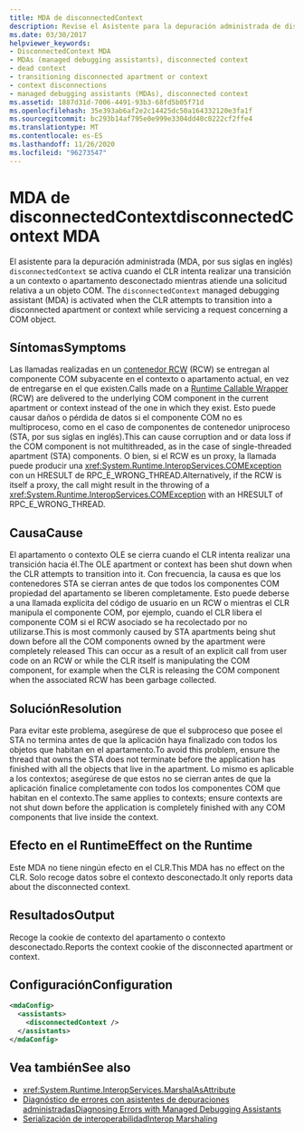 ```yaml
---
title: MDA de disconnectedContext
description: Revise el Asistente para la depuración administrada de disconnectedContext en .NET, que se invoca cuando el CLR intenta realizar una transición a un apartamento o contexto desconectado.
ms.date: 03/30/2017
helpviewer_keywords:
- DisconnectedContext MDA
- MDAs (managed debugging assistants), disconnected context
- dead context
- transitioning disconnected apartment or context
- context disconnections
- managed debugging assistants (MDAs), disconnected context
ms.assetid: 1887d31d-7006-4491-93b3-68fd5b05f71d
ms.openlocfilehash: 35e393ab6af2e2c14425dc50a164332120e3fa1f
ms.sourcegitcommit: bc293b14af795e0e999e3304dd40c0222cf2ffe4
ms.translationtype: MT
ms.contentlocale: es-ES
ms.lasthandoff: 11/26/2020
ms.locfileid: "96273547"
---
```

# <a name="disconnectedcontext-mda"></a><span data-ttu-id="ac107-103">MDA de disconnectedContext</span><span class="sxs-lookup"><span data-stu-id="ac107-103">disconnectedContext MDA</span></span>

<span data-ttu-id="ac107-104">El asistente para la depuración administrada (MDA, por sus siglas en inglés) `disconnectedContext` se activa cuando el CLR intenta realizar una transición a un contexto o apartamento desconectado mientras atiende una solicitud relativa a un objeto COM. </span><span class="sxs-lookup"><span data-stu-id="ac107-104">The `disconnectedContext` managed debugging assistant (MDA) is activated when the CLR attempts to transition into a disconnected apartment or context while servicing a request concerning a COM object.</span></span>  
  
## <a name="symptoms"></a><span data-ttu-id="ac107-105">Síntomas</span><span class="sxs-lookup"><span data-stu-id="ac107-105">Symptoms</span></span>  

 <span data-ttu-id="ac107-106">Las llamadas realizadas en un [contenedor RCW](../../standard/native-interop/runtime-callable-wrapper.md) (RCW) se entregan al componente COM subyacente en el contexto o apartamento actual, en vez de entregarse en el que existen.</span><span class="sxs-lookup"><span data-stu-id="ac107-106">Calls made on a [Runtime Callable Wrapper](../../standard/native-interop/runtime-callable-wrapper.md) (RCW) are delivered to the underlying COM component in the current apartment or context instead of the one in which they exist.</span></span> <span data-ttu-id="ac107-107">Esto puede causar daños o pérdida de datos si el componente COM no es multiproceso, como en el caso de componentes de contenedor uniproceso (STA, por sus siglas en inglés).</span><span class="sxs-lookup"><span data-stu-id="ac107-107">This can cause corruption and or data loss if the COM component is not multithreaded, as in the case of single-threaded apartment (STA) components.</span></span> <span data-ttu-id="ac107-108">O bien, si el RCW es un proxy, la llamada puede producir una <xref:System.Runtime.InteropServices.COMException> con un HRESULT de RPC_E_WRONG_THREAD.</span><span class="sxs-lookup"><span data-stu-id="ac107-108">Alternatively, if the RCW is itself a proxy, the call might result in the throwing of a <xref:System.Runtime.InteropServices.COMException> with an HRESULT of RPC_E_WRONG_THREAD.</span></span>  
  
## <a name="cause"></a><span data-ttu-id="ac107-109">Causa</span><span class="sxs-lookup"><span data-stu-id="ac107-109">Cause</span></span>  

 <span data-ttu-id="ac107-110">El apartamento o contexto OLE se cierra cuando el CLR intenta realizar una transición hacia él.</span><span class="sxs-lookup"><span data-stu-id="ac107-110">The OLE apartment or context has been shut down when the CLR attempts to transition into it.</span></span> <span data-ttu-id="ac107-111">Con frecuencia, la causa es que los contenedores STA se cierran antes de que todos los componentes COM propiedad del apartamento se liberen completamente. Esto puede deberse a una llamada explícita del código de usuario en un RCW o mientras el CLR manipula el componente COM, por ejemplo, cuando el CLR libera el componente COM si el RCW asociado se ha recolectado por no utilizarse.</span><span class="sxs-lookup"><span data-stu-id="ac107-111">This is most commonly caused by STA apartments being shut down before all the COM components owned by the apartment were completely released This can occur as a result of an explicit call from user code on an RCW or while the CLR itself is manipulating the COM component, for example when the CLR is releasing the COM component when the associated RCW has been garbage collected.</span></span>  
  
## <a name="resolution"></a><span data-ttu-id="ac107-112">Solución</span><span class="sxs-lookup"><span data-stu-id="ac107-112">Resolution</span></span>  

 <span data-ttu-id="ac107-113">Para evitar este problema, asegúrese de que el subproceso que posee el STA no termina antes de que la aplicación haya finalizado con todos los objetos que habitan en el apartamento.</span><span class="sxs-lookup"><span data-stu-id="ac107-113">To avoid this problem, ensure the thread that owns the STA does not terminate before the application has finished with all the objects that live in the apartment.</span></span> <span data-ttu-id="ac107-114">Lo mismo es aplicable a los contextos; asegúrese de que estos no se cierran antes de que la aplicación finalice completamente con todos los componentes COM que habitan en el contexto.</span><span class="sxs-lookup"><span data-stu-id="ac107-114">The same applies to contexts; ensure contexts are not shut down before the application is completely finished with any COM components that live inside the context.</span></span>  
  
## <a name="effect-on-the-runtime"></a><span data-ttu-id="ac107-115">Efecto en el Runtime</span><span class="sxs-lookup"><span data-stu-id="ac107-115">Effect on the Runtime</span></span>  

 <span data-ttu-id="ac107-116">Este MDA no tiene ningún efecto en el CLR.</span><span class="sxs-lookup"><span data-stu-id="ac107-116">This MDA has no effect on the CLR.</span></span> <span data-ttu-id="ac107-117">Solo recoge datos sobre el contexto desconectado.</span><span class="sxs-lookup"><span data-stu-id="ac107-117">It only reports data about the disconnected context.</span></span>  
  
## <a name="output"></a><span data-ttu-id="ac107-118">Resultados</span><span class="sxs-lookup"><span data-stu-id="ac107-118">Output</span></span>  

 <span data-ttu-id="ac107-119">Recoge la cookie de contexto del apartamento o contexto desconectado.</span><span class="sxs-lookup"><span data-stu-id="ac107-119">Reports the context cookie of the disconnected apartment or context.</span></span>  
  
## <a name="configuration"></a><span data-ttu-id="ac107-120">Configuración</span><span class="sxs-lookup"><span data-stu-id="ac107-120">Configuration</span></span>  
  
```xml  
<mdaConfig>  
  <assistants>  
    <disconnectedContext />  
  </assistants>  
</mdaConfig>  
```  
  
## <a name="see-also"></a><span data-ttu-id="ac107-121">Vea también</span><span class="sxs-lookup"><span data-stu-id="ac107-121">See also</span></span>

- <xref:System.Runtime.InteropServices.MarshalAsAttribute>
- [<span data-ttu-id="ac107-122">Diagnóstico de errores con asistentes de depuraciones administradas</span><span class="sxs-lookup"><span data-stu-id="ac107-122">Diagnosing Errors with Managed Debugging Assistants</span></span>](diagnosing-errors-with-managed-debugging-assistants.md)
- [<span data-ttu-id="ac107-123">Serialización de interoperabilidad</span><span class="sxs-lookup"><span data-stu-id="ac107-123">Interop Marshaling</span></span>](../interop/interop-marshaling.md)
